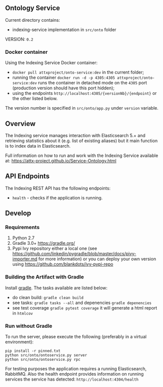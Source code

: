 ## Ontology Service

Current directory contains:
* indexing-service implementation in `src/onto` folder

VERSION: `0.2`

### Docker container

Using the Indexing Service Docker container:
* `docker pull attxproject/onto-service:dev` in the current folder;
* running the container `docker run -d -p 4305:4305 attxproject/onto-service:dev` runs the container in detached mode on the `4305` port (production version should have this port hidden);
* using the endpoints `http://localhost:4305/{versionNb}/{endpoint}` or the other listed below.

The version number is specified in `src/onto/app.py` under `version` variable.

## Overview

The Indexing service manages interaction with Elasticsearch 5.+ and retrieving statistics about it (e.g. list of existing aliases) but it main function is to index data in Elasticsearch.

Full information on how to run and work with the Indexing Service available at: https://attx-project.github.io/Service-Ontology.html

## API Endpoints

The Indexing REST API has the following endpoints:
* `health` - checks if the application is running.

## Develop

### Requirements
1. Python 2.7
2. Gradle 3.0+ https://gradle.org/
3. Pypi Ivy repository either a local one (see https://github.com/linkedin/pygradle/blob/master/docs/pivy-importer.md for more information) or you can deploy your own version using https://github.com/blankdots/ivy-pypi-repo

### Building the Artifact with Gradle

Install [gradle](https://gradle.org/install). The tasks available are listed below:

* do clean build: `gradle clean build`
* see tasks: `gradle tasks --all` and depenencies `gradle depenencies`
* see test coverage `gradle pytest coverage` it will generate a html report in `htmlcov`

### Run without Gradle

To run the server, please execute the following (preferably in a virtual environment):
```
pip install -r pinned.txt
python src/onto/ontoservice.py server
python src/onto/ontoservice.py rpc
```

For testing purposes the application requires a running Elasticsearch, RabbitMQ. Also the health endpoint provides information on running services the service has detected: `http://localhost:4304/health`
